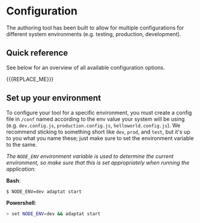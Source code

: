 # Configuration
The authoring tool has been built to allow for multiple configurations for different system environments (e.g. testing, production, development).

## Quick reference
See below for an overview of all available configuration options.

{{{REPLACE_ME}}}

## Set up your environment

To configure your tool for a specific environment, you must create a config file in `/conf` named according to the env value your system will be using (e.g. `dev.config.js`, `production.config.js`, `helloworld.config.js`). We recommend sticking to something short like `dev`, `prod`, and `test`, but it's up to you what you name these; just make sure to set the environment variable to the same.

*The `NODE_ENV` environment variable is used to determine the current environment, so make sure that this is set appropriately when running the application:*

**Bash**:
```bash
$ NODE_ENV=dev adaptat start
```
**Powershell**:
```bash
> set NODE_ENV=dev && adaptat start
```
